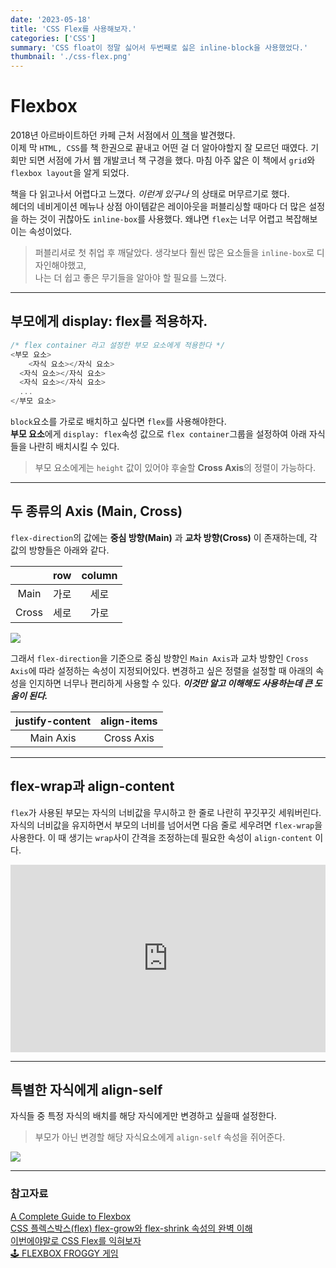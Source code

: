 ```yaml
---
date: '2023-05-18'
title: 'CSS Flex를 사용해보자.'
categories: ['CSS']
summary: 'CSS float이 정말 싫어서 두번째로 싫은 inline-block을 사용했었다.'
thumbnail: './css-flex.png'
---
```


# Flexbox

2018년 아르바이트하던 카페 근처 서점에서 [이 책](https://product.kyobobook.co.kr/detail/S000001874914)을 발견했다.  
이제 막 `HTML, CSS`를 책 한권으로 끝내고 어떤 걸 더 알아야할지 잘 모르던 때였다. 기회만 되면 서점에 가서 웹 개발코너 책 구경을 했다. 마침 아주 얇은 이 책에서 `grid`와 `flexbox layout`을 알게 되었다.

책을 다 읽고나서 어렵다고 느꼈다. _이런게 있구나_ 의 상태로 머무르기로 했다.  
헤더의 네비게이션 메뉴나 상점 아이템같은 레이아웃을 퍼블리싱할 때마다 더 많은 설정을 하는 것이 귀찮아도 `inline-box`를 사용했다. 왜냐면 `flex`는 너무 어렵고 복잡해보이는 속성이었다.

> 퍼블리셔로 첫 취업 후 깨달았다. 생각보다 훨씬 많은 요소들을 `inline-box`로 디자인해야했고,  
> 나는 더 쉽고 좋은 무기들을 알아야 할 필요를 느꼈다.

---

## 부모에게 display: flex를 적용하자.

```js
/* flex container 라고 설정한 부모 요소에게 적용한다 */
<부모 요소>
	<자식 요소></자식 요소>
  <자식 요소></자식 요소>
  <자식 요소></자식 요소>
  ...
</부모 요소>
```

`block`요소를 가로로 배치하고 싶다면 `flex`를 사용해야한다.  
**부모 요소**에게 `display: flex`속성 값으로 `flex container`그룹을 설정하여 아래 자식들을 나란히 배치시킬 수 있다.

> 부모 요소에게는 `height` 값이 있어야 후술할 **Cross Axis**의 정렬이 가능하다.

---

## 두 종류의 Axis (Main, Cross)

`flex-direction`의 값에는 **중심 방향(Main)** 과 **교차 방향(Cross)** 이 존재하는데, 각 값의 방향들은 아래와 같다.

|       | row  | column |
| :---: | :--: | :----: |
| Main  | 가로 |  세로  |
| Cross | 세로 |  가로  |

![](https://user.oc-static.com/upload/2018/06/14/15289918022085_1.png)

그래서 `flex-direction`을 기준으로 중심 방향인 `Main Axis`과 교차 방향인 `Cross Axis`에 따라 설정하는 속성이 지정되어있다. 변경하고 싶은 정렬을 설정할 때 아래의 속성을 인지하면 너무나 편리하게 사용할 수 있다.
_**이것만 알고 이해해도 사용하는데 큰 도움이 된다.**_

| justify-content | align-items |
| :-------------: | :---------: |
|    Main Axis    | Cross Axis  |

---

## flex-wrap과 align-content

`flex`가 사용된 부모는 자식의 너비값을 무시하고 한 줄로 나란히 꾸깃꾸깃 세워버린다. 자식의 너비값을 유지하면서 부모의 너비를 넘어서면 다음 줄로 세우려면 `flex-wrap`을 사용한다. 이 때 생기는 `wrap`사이 간격을 조정하는데 필요한 속성이 `align-content` 이다.

<iframe height="300" style="width: 100%;" scrolling="no" title="align-content" src="https://codepen.io/leesul/embed/OJBBMxY?default-tab=result" frameborder="no" loading="lazy" allowtransparency="true" allowfullscreen="true">
  See the Pen <a href="https://codepen.io/leesul/pen/OJBBMxY">
  align-content</a> by sul (<a href="https://codepen.io/leesul">@leesul</a>)
  on <a href="https://codepen.io">CodePen</a>.
</iframe>

---

## 특별한 자식에게 align-self

자식들 중 특정 자식의 배치를 해당 자식에게만 변경하고 싶을때 설정한다.

> 부모가 아닌 변경할 해당 자식요소에게 `align-self` 속성을 쥐어준다.

![](https://velog.velcdn.com/images/helloleesul/post/e59ce205-4ddf-4d1b-8260-58136a543898/image.png)

---

### 참고자료

[A Complete Guide to Flexbox](https://css-tricks.com/snippets/css/a-guide-to-flexbox/)  
[CSS 플렉스박스(flex) flex-grow와 flex-shrink 속성의 완벽 이해](https://blogpack.tistory.com/863)  
[이번에야말로 CSS Flex를 익혀보자](https://studiomeal.com/archives/197)  
[🕹 FLEXBOX FROGGY 게임](https://flexboxfroggy.com/#ko)
